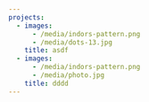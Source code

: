 ```yaml
---
projects:
  - images:
      - /media/indors-pattern.png
      - /media/dots-13.jpg
    title: asdf
  - images:
      - /media/indors-pattern.png
      - /media/photo.jpg
    title: dddd
---
```



